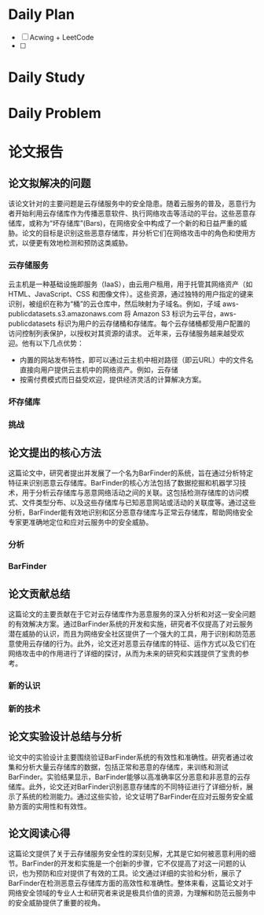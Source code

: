 # Daily Plan
- [ ] Acwing + LeetCode
- [ ] 
# Daily Study
# Daily Problem
# 论文报告
## 论文拟解决的问题
该论文针对的主要问题是云存储服务中的安全隐患。随着云服务的普及，恶意行为者开始利用云存储库作为传播恶意软件、执行网络攻击等活动的平台。这些恶意存储库，或称为“坏存储库”(Bars)，在网络安全中构成了一个新的和日益严重的威胁。论文的目标是识别这些恶意存储库，并分析它们在网络攻击中的角色和使用方式，以便更有效地检测和预防这类威胁。
### 云存储服务
 云主机是一种基础设施即服务（IaaS），由云用户租用，用于托管其网络资产（如 HTML、JavaScript、CSS 和图像文件）。这些资源，通过独特的用户指定的键来识别，被组织在称为“桶”的云仓库中，然后映射为子域名。例如，子域 aws-publicdatasets.s3.amazonaws.com 将 Amazon S3 标识为云平台，aws-publicdatasets 标识为用户的云存储桶和存储库。每个云存储桶都受用户配置的访问控制列表保护，以授权对其资源的请求。
 近年来，云存储服务越来越受欢迎。他有以下几点优势：
 - 内置的网站发布特性，即可以通过云主机中相对路径（即云URL）中的文件名直接向用户提供云主机中的网络资产。例如，云存储
 - 按需付费模式而日益受欢迎，提供经济灵活的计算解决方案。
### 坏存储库
### 挑战
## 论文提出的核心方法
这篇论文中，研究者提出并发展了一个名为BarFinder的系统，旨在通过分析特定特征来识别恶意云存储库。BarFinder的核心方法包括了数据挖掘和机器学习技术，用于分析云存储库与恶意网络活动之间的关联。这包括检测存储库的访问模式、文件类型分布、以及这些存储库与已知恶意网站或活动的关联度等。通过这些分析，BarFinder能有效地识别和区分恶意存储库与正常云存储库，帮助网络安全专家更准确地定位和应对云服务中的安全威胁。
### 分析
### BarFinder

## 论文贡献总结
这篇论文的主要贡献在于它对云存储库作为恶意服务的深入分析和对这一安全问题的有效解决方案。通过BarFinder系统的开发和实施，研究者不仅提高了对云服务潜在威胁的认识，而且为网络安全社区提供了一个强大的工具，用于识别和防范恶意使用云存储的行为。此外，论文还对恶意云存储库的特征、运作方式以及它们在网络攻击中的作用进行了详细的探讨，从而为未来的研究和实践提供了宝贵的参考。
### 新的认识
### 新的技术
## 论文实验设计总结与分析
论文中的实验设计主要围绕验证BarFinder系统的有效性和准确性。研究者通过收集和分析大量云存储库的数据，包括正常和恶意的存储库，来训练和测试BarFinder。实验结果显示，BarFinder能够以高准确率区分恶意和非恶意的云存储库。此外，论文还对BarFinder识别恶意存储库的不同特征进行了详细分析，展示了系统的检测能力。通过这些实验，论文证明了BarFinder在应对云服务安全威胁方面的实用性和有效性。

## 论文阅读心得

这篇论文提供了关于云存储服务安全性的深刻见解，尤其是它如何被恶意利用的细节。BarFinder的开发和实施是一个创新的步骤，它不仅提高了对这一问题的认识，也为预防和应对提供了有效的工具。论文通过详细的实验和分析，展示了BarFinder在检测恶意云存储库方面的高效性和准确性。整体来看，这篇论文对于网络安全领域的专业人士和研究者来说是极具价值的资源，为理解和防范云服务中的安全威胁提供了重要的视角。
